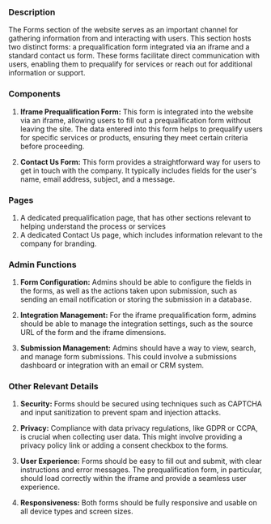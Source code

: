 ### **Description**

The Forms section of the website serves as an important channel for gathering information from and interacting with users. This section hosts two distinct forms: a prequalification form integrated via an iframe and a standard contact us form. These forms facilitate direct communication with users, enabling them to prequalify for services or reach out for additional information or support.

### **Components**

1. **Iframe Prequalification Form:** This form is integrated into the website via an iframe, allowing users to fill out a prequalification form without leaving the site. The data entered into this form helps to prequalify users for specific services or products, ensuring they meet certain criteria before proceeding.

2. **Contact Us Form:** This form provides a straightforward way for users to get in touch with the company. It typically includes fields for the user's name, email address, subject, and a message.

### **Pages**
1. A dedicated prequalification page, that has other sections relevant to helping understand the process or services
2. A dedicated Contact Us page, which includes information relevant to the company for branding.


### **Admin Functions**

1. **Form Configuration:** Admins should be able to configure the fields in the forms, as well as the actions taken upon submission, such as sending an email notification or storing the submission in a database.

2. **Integration Management:** For the iframe prequalification form, admins should be able to manage the integration settings, such as the source URL of the form and the iframe dimensions.

3. **Submission Management:** Admins should have a way to view, search, and manage form submissions. This could involve a submissions dashboard or integration with an email or CRM system.

### **Other Relevant Details**

1. **Security:** Forms should be secured using techniques such as CAPTCHA and input sanitization to prevent spam and injection attacks. 

2. **Privacy:** Compliance with data privacy regulations, like GDPR or CCPA, is crucial when collecting user data. This might involve providing a privacy policy link or adding a consent checkbox to the forms.

3. **User Experience:** Forms should be easy to fill out and submit, with clear instructions and error messages. The prequalification form, in particular, should load correctly within the iframe and provide a seamless user experience.

4. **Responsiveness:** Both forms should be fully responsive and usable on all device types and screen sizes.